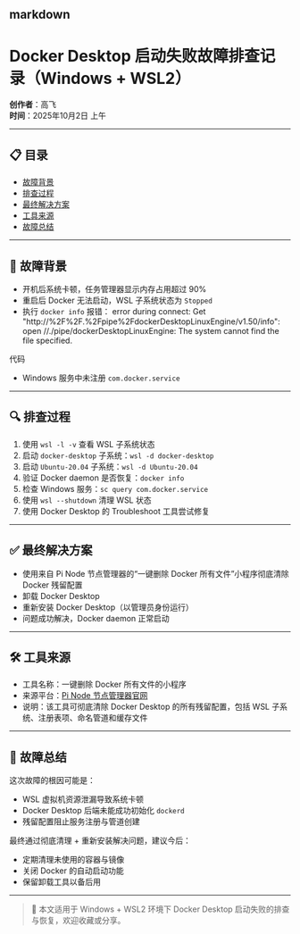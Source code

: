 markdown
---

# Docker Desktop 启动失败故障排查记录（Windows + WSL2）

**创作者**：高飞  
**时间**：2025年10月2日 上午  

---

## 📋 目录

- [故障背景](#故障背景)
- [排查过程](#排查过程)
- [最终解决方案](#最终解决方案)
- [工具来源](#工具来源)
- [故障总结](#故障总结)

---

## 🧩 故障背景

- 开机后系统卡顿，任务管理器显示内存占用超过 90%
- 重启后 Docker 无法启动，WSL 子系统状态为 `Stopped`
- 执行 `docker info` 报错：
error during connect: Get "http://%2F%2F.%2Fpipe%2FdockerDesktopLinuxEngine/v1.50/info": open //./pipe/dockerDesktopLinuxEngine: The system cannot find the file specified.

代码
- Windows 服务中未注册 `com.docker.service`

---

## 🔍 排查过程

1. 使用 `wsl -l -v` 查看 WSL 子系统状态
2. 启动 `docker-desktop` 子系统：`wsl -d docker-desktop`
3. 启动 `Ubuntu-20.04` 子系统：`wsl -d Ubuntu-20.04`
4. 验证 Docker daemon 是否恢复：`docker info`
5. 检查 Windows 服务：`sc query com.docker.service`
6. 使用 `wsl --shutdown` 清理 WSL 状态
7. 使用 Docker Desktop 的 Troubleshoot 工具尝试修复

---

## ✅ 最终解决方案

- 使用来自 Pi Node 节点管理器的“一键删除 Docker 所有文件”小程序彻底清除 Docker 残留配置
- 卸载 Docker Desktop
- 重新安装 Docker Desktop（以管理员身份运行）
- 问题成功解决，Docker daemon 正常启动

---

## 🛠️ 工具来源

- 工具名称：一键删除 Docker 所有文件的小程序  
- 来源平台：[Pi Node 节点管理器官网](http://glq.pi-node.cn/dl/)  
- 说明：该工具可彻底清除 Docker Desktop 的所有残留配置，包括 WSL 子系统、注册表项、命名管道和缓存文件

---

## 📌 故障总结

这次故障的根因可能是：

- WSL 虚拟机资源泄漏导致系统卡顿
- Docker Desktop 后端未能成功初始化 `dockerd`
- 残留配置阻止服务注册与管道创建

最终通过彻底清理 + 重新安装解决问题，建议今后：

- 定期清理未使用的容器与镜像
- 关闭 Docker 的自动启动功能
- 保留卸载工具以备后用

---

> 📎 本文适用于 Windows + WSL2 环境下 Docker Desktop 启动失败的排查与恢复，欢迎收藏或分享。
